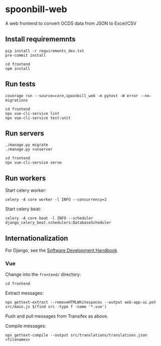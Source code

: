 # spoonbill-web

A web frontend to convert OCDS data from JSON to Excel/CSV

## Install requirememnts

```shell
pip install -r requirements_dev.txt
pre-commit install
```

```shell
cd frontend
npm install
```

## Run tests

```shell
coverage run --source=core,spoonbill_web -m pytest -W error --no-migrations
```

```shell
cd frontend
npx vue-cli-service lint
npx vue-cli-service test:unit
```

## Run servers

```shell
./manage.py migrate
./manage.py runserver
```

```shell
cd frontend
npx vue-cli-service serve
```

## Run workers

Start celery worker:

```shell
celery -A core worker -l INFO --concurrency=2
```

Start celery beat:

```shell
celery -A core beat -l INFO --scheduler django_celery_beat.schedulers:DatabaseScheduler
```

## Internationalization

For Django, see the [Software Development Handbook](https://ocp-software-handbook.readthedocs.io/en/latest/python/i18n.html).

### Vue

Change into the `frontend/` directory:

```shell
cd frontend
```

Extract messages:

```shell
npx gettext-extract --removeHTMLWhitespaces --output web-app-ui.pot src/main.js $(find src -type f -name '*.vue')
```

Push and pull messages from Transifex as above.

Compile messages:

```shell
npx gettext-compile --output src/translations/translations.json <filenames>
```
